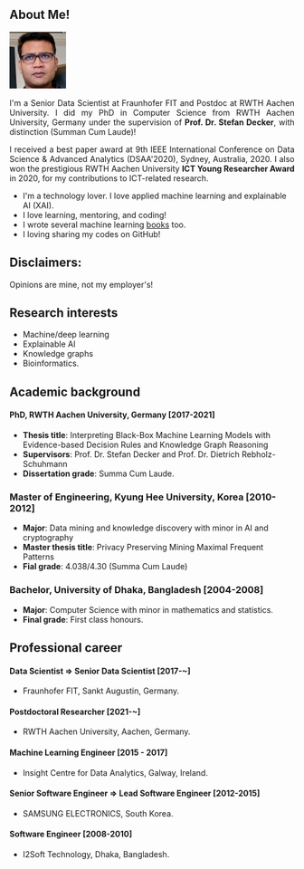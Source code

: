 ## About Me!
<img class="profile-picture" src="img/1664312512000.jpg" width="100">

<p style='text-align: justify;'> I'm a Senior Data Scientist at Fraunhofer FIT and Postdoc at RWTH Aachen University. I did my PhD in Computer Science from RWTH Aachen University, Germany under the supervision of <b> Prof. Dr. Stefan Decker</b>, with distinction (Summan Cum Laude)! </p>

<p style='text-align: justify;'>I received a best paper award at 9th IEEE International Conference on Data Science & Advanced Analytics (DSAA'2020), Sydney, Australia, 2020. I also won the prestigious RWTH Aachen University <b>ICT Young Researcher Award</b> in 2020, for my contributions to ICT-related research. </p>

- I'm a technology lover. I love applied machine learning and explainable AI (XAI). 
- I love learning, mentoring, and coding! 
- I wrote several machine learning [books](https://www.amazon.com/s?k=Md.+Rezaul+Karim&ref=nb_sb_noss) too.
- I loving sharing my codes on GitHub! 

## Disclaimers: 
Opinions are mine, not my employer's! 

## Research interests

- Machine/deep learning
- Explainable AI
- Knowledge graphs 
- Bioinformatics.

## Academic background

#### PhD, RWTH Aachen University, Germany [2017-2021]
- **Thesis title**: Interpreting Black-Box Machine Learning Models with Evidence-based Decision Rules and Knowledge Graph Reasoning
- **Supervisors**: Prof. Dr. Stefan Decker and Prof. Dr. Dietrich Rebholz-Schuhmann
- **Dissertation grade**: Summa Cum Laude.

### Master of Engineering, Kyung Hee University, Korea [2010-2012]
- **Major**: Data mining and knowledge discovery with minor in AI and cryptography
- **Master thesis title**: Privacy Preserving Mining Maximal Frequent Patterns
- **Fial grade**: 4.038/4.30 (Summa Cum Laude)

### Bachelor, University of Dhaka, Bangladesh [2004-2008]
- **Major**: Computer Science with minor in mathematics and statistics.
- **Final grade**: First class honours.

## Professional career

#### Data Scientist => Senior Data Scientist [2017-~]
- Fraunhofer FIT, Sankt Augustin, Germany. 

#### Postdoctoral Researcher [2021-~]
- RWTH Aachen University, Aachen, Germany. 

#### Machine Learning Engineer [2015 - 2017]
- Insight Centre for Data Analytics, Galway, Ireland.

#### Senior Software Engineer => Lead Software Engineer [2012-2015]
-  SAMSUNG ELECTRONICS, South Korea.

#### Software Engineer [2008-2010]
- I2Soft Technology, Dhaka, Bangladesh.
